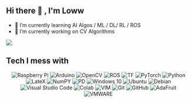 ## Hi there 👋 , I'm Loww

- 🌱 I’m currently learning AI Algos / ML / DL/ RL / ROS
- 🔭 I’m currently working on CV Algorithms

![](https://komarev.com/ghpvc/?username=lowwhit&color=blue&label=loww's+git+stalkers)

## Tech I mess with
<p align="center">
  <img alt="Raspberry Pi" src="https://img.shields.io/badge/-RaspberryPi-C51A4A?style=for-the-badge&logo=Raspberry-Pi"/>
  <img alt="Arduino" src="https://img.shields.io/badge/-Arduino-00979D?style=for-the-badge&logo=Arduino&logoColor=white"/>
  <img alt="OpenCV" src="https://img.shields.io/badge/opencv-%23white.svg?style=for-the-badge&logo=opencv&logoColor=white"/>
  <img alt= "ROS" src= "https://img.shields.io/badge/ROS-22314E?style=for-the-badge&logo=ROS&logoColor=white"/>
  <img alt= "TF" src= "https://img.shields.io/badge/TensorFlow-FF6F00?style=for-the-badge&logo=tensorflow&logoColor=white"/>
  <img alt= "PyTorch" src= "https://img.shields.io/badge/PyTorch-EE4C2C?style=for-the-badge&logo=pytorch&logoColor=white"/>
  <img alt= "Python" src= "https://img.shields.io/badge/Python-FFD43B?style=for-the-badge&logo=python&logoColor=blue"/>
  <img alt= "LateX" src= "https://img.shields.io/badge/LaTeX-47A141?style=for-the-badge&logo=LaTeX&logoColor=white"/>
  <img alt= "NumPY" src= "https://img.shields.io/badge/Numpy-777BB4?style=for-the-badge&logo=numpy&logoColor=white"/>
  <img alt= "PD" src= "https://img.shields.io/badge/Pandas-2C2D72?style=for-the-badge&logo=pandas&logoColor=white"/>
  <img alt="Windows 10" src="https://img.shields.io/badge/Windows-0078D6?style=for-the-badge&logo=windows&logoColor=white" />
  <img alt="Ubuntu" src="https://img.shields.io/badge/Ubuntu-E95420?style=for-the-badge&logo=ubuntu&logoColor=white" />
  <img alt="Debian" src="https://img.shields.io/badge/Debian-D70A53?style=for-the-badge&logo=debian&logoColor=white" />
  <img alt="Visual Studio Code" src="https://img.shields.io/badge/VisualStudioCode-0078d7.svg?style=for-the-badge&logo=visual-studio-code&logoColor=white"/>
  <img alt= "Colab" src= "https://img.shields.io/badge/Colab-F9AB00?style=for-the-badge&logo=googlecolab&color=525252"/>
  <img alt= "VIM" src= "https://img.shields.io/badge/VIM-%2311AB00.svg?&style=for-the-badge&logo=vim&logoColor=white"/>
  <img alt="Git" src="https://img.shields.io/badge/git-%23F05033.svg?style=for-the-badge&logo=git&logoColor=white"/>
  <img alt="GitHub" src="https://img.shields.io/badge/github-%23121011.svg?style=for-the-badge&logo=github&logoColor=white"/>
  <img alt="AdaFruit" src="https://img.shields.io/badge/adafruit-000000?style=for-the-badge&logo=adafruit&logoColor=white"/>
  <img alt="VMWARE" src="https://img.shields.io/badge/VMware-231f20?style=for-the-badge&logo=VMware&logoColor=white"/>
</p>


<!--
**lowwhit/lowwhit** is a ✨ _special_ ✨ repository because its `README.md` (this file) appears on your GitHub profile.

Here are some ideas to get you started:

- 🔭 I’m currently working on ...
- 🌱 I’m currently learning ...
- 👯 I’m looking to collaborate on ...
- 🤔 I’m looking for help with ...
- 💬 Ask me about ...
- 📫 How to reach me: ...
- 😄 Pronouns: ...
- ⚡ Fun fact: ...
<img alt= "" src= ""/>
-->
